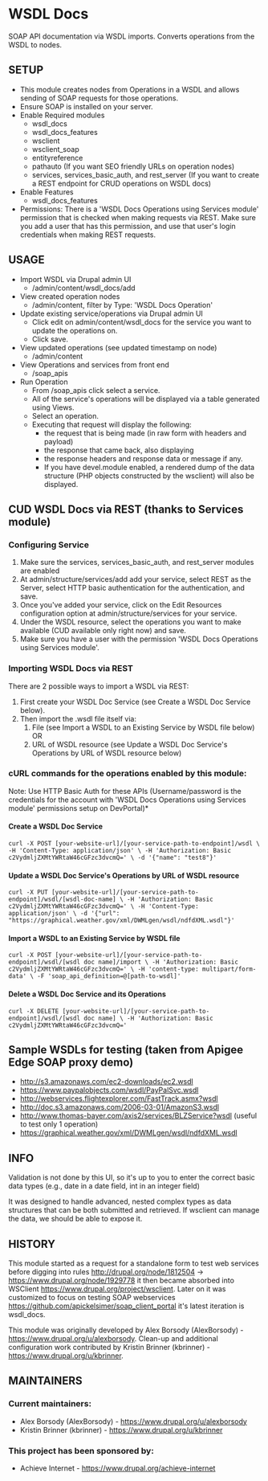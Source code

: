 # WSDL Docs
SOAP API documentation via WSDL imports.  Converts operations from the WSDL to nodes.

## SETUP
* This module creates nodes from Operations in a WSDL and allows sending of SOAP requests for those operations.
* Ensure SOAP is installed on your server.
* Enable Required modules
    * wsdl_docs
    * wsdl_docs_features
    * wsclient
    * wsclient_soap
    * entityreference
    * pathauto (If you want SEO friendly URLs on operation nodes)
    * services, services_basic_auth, and rest_server (If you want to create a REST endpoint for CRUD operations on WSDL docs)
* Enable Features
    * wsdl_docs_features
* Permissions: There is a 'WSDL Docs Operations using Services module' permission that is checked when making requests via REST. Make sure you add a user that has this permission, and use that user's login credentials when making REST requests.

## USAGE
* Import WSDL via Drupal admin UI
    * /admin/content/wsdl_docs/add
* View created operation nodes
    * /admin/content, filter by Type: 'WSDL Docs Operation'
* Update existing service/operations via Drupal admin UI
    * Click edit on admin/content/wsdl_docs for the service you want to update the operations on.
    * Click save.
* View updated operations (see updated timestamp on node)
    * /admin/content
* View Operations and services from front end
    * /soap_apis
* Run Operation
    * From /soap_apis click select a service.
    * All of the service's operations will be displayed via a table generated using Views.
    * Select an operation.
    * Executing that request will display the following:
        * the request that is being made (in raw form with headers and payload)
        * the response that came back, also displaying
        * the response headers and response data or message if any.
        * If you have devel.module enabled, a rendered dump of the data structure (PHP objects constructed by the wsclient) will also be displayed.

## CUD WSDL Docs via REST (thanks to Services module)
### Configuring Service
1. Make sure the services, services_basic_auth, and rest_server modules are enabled
1. At admin/structure/services/add add your service, select REST as the Server, select HTTP basic authentication for the authentication, and save.
1. Once you've added your service, click on the Edit Resources configuration option at admin/structure/services for your service.
1. Under the WSDL resource, select the operations you want to make available (CUD available only right now) and save.
1. Make sure you have a user with the permission 'WSDL Docs Operations using Services module'.
### Importing WSDL Docs via REST
There are 2 possible ways to import a WSDL via REST:
1. First create your WSDL Doc Service (see Create a WSDL Doc Service below).
1. Then import the .wsdl file itself via:
    1. File (see Import a WSDL to an Existing Service by WSDL file below) OR
    1. URL of WSDL resource (see Update a WSDL Doc Service's Operations by URL of WSDL resource below)
### cURL commands for the operations enabled by this module:
Note: Use HTTP Basic Auth for these APIs (Username/password is the credentials for the account with 'WSDL Docs Operations using Services module' permissions setup on DevPortal)*
#### Create a WSDL Doc Service
`curl -X POST [your-website-url]/[your-service-path-to-endpoint]/wsdl \
-H 'Content-Type: application/json' \
-H 'Authorization: Basic c2VydmljZXMtYWRtaW46cGFzc3dvcmQ=' \
-d '{"name": "test8"}'`
#### Update a WSDL Doc Service's Operations by URL of WSDL resource
`curl -X PUT [your-website-url]/[your-service-path-to-endpoint]/wsdl/[wsdl-doc-name] \
-H 'Authorization: Basic c2VydmljZXMtYWRtaW46cGFzc3dvcmQ=' \
-H 'Content-Type: application/json' \
-d '{"url": "https://graphical.weather.gov/xml/DWMLgen/wsdl/ndfdXML.wsdl"}'`
#### Import a WSDL to an Existing Service by WSDL file
`curl -X POST [your-website-url]/[your-service-path-to-endpoint]/wsdl/[wsdl doc name]/import \
-H 'Authorization: Basic c2VydmljZXMtYWRtaW46cGFzc3dvcmQ=' \
-H 'content-type: multipart/form-data' \
-F 'soap_api_definition=@[path-to-wsdl]'`
#### Delete a WSDL Doc Service and its Operations
`curl -X DELETE [your-website-url]/[your-service-path-to-endpoint]/wsdl/[wsdl doc name] \
-H 'Authorization: Basic c2VydmljZXMtYWRtaW46cGFzc3dvcmQ='`

## Sample WSDLs for testing (taken from Apigee Edge SOAP proxy demo)
* http://s3.amazonaws.com/ec2-downloads/ec2.wsdl
* https://www.paypalobjects.com/wsdl/PayPalSvc.wsdl
* http://webservices.flightexplorer.com/FastTrack.asmx?wsdl
* http://doc.s3.amazonaws.com/2006-03-01/AmazonS3.wsdl
* http://www.thomas-bayer.com/axis2/services/BLZService?wsdl (useful to test only 1 operation)
* https://graphical.weather.gov/xml/DWMLgen/wsdl/ndfdXML.wsdl

## INFO

Validation is not done by this UI, so it's up to you to enter the correct basic 
data types (e.g., date in a date field, int in an integer field)

It was designed to handle advanced, nested complex types as data structures 
that can be both submitted and retrieved. If wsclient can manage the data, we 
should be able to expose it.

## HISTORY

This module started as a request for a standalone form to test web services before digging into rules http://drupal.org/node/1812504 -> https://www.drupal.org/node/1929778 it then became absorbed into WSClient https://www.drupal.org/project/wsclient. Later on it was customized to focus on testing SOAP webservices https://github.com/apickelsimer/soap_client_portal it's latest iteration is wsdl_docs.

This module was originally developed by Alex Borsody (AlexBorsody) - https://www.drupal.org/u/alexborsody.
Clean-up and additional configuration work contributed by Kristin Brinner (kbrinner) - https://www.drupal.org/u/kbrinner.

## MAINTAINERS

### Current maintainers:
* Alex Borsody (AlexBorsody) - https://www.drupal.org/u/alexborsody
* Kristin Brinner (kbrinner) - https://www.drupal.org/u/kbrinner

### This project has been sponsored by:
* Achieve Internet - https://www.drupal.org/achieve-internet